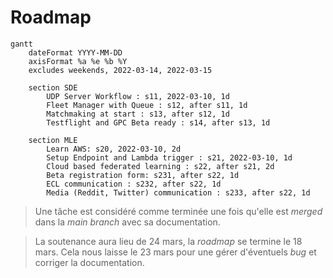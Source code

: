 # Roadmap

```mermaid
gantt
    dateFormat YYYY-MM-DD
    axisFormat %a %e %b %Y
    excludes weekends, 2022-03-14, 2022-03-15

    section SDE
        UDP Server Workflow : s11, 2022-03-10, 1d 
        Fleet Manager with Queue : s12, after s11, 1d
        Matchmaking at start : s13, after s12, 1d 
        Testflight and GPC Beta ready : s14, after s13, 1d

    section MLE
        Learn AWS: s20, 2022-03-10, 2d 
        Setup Endpoint and Lambda trigger : s21, 2022-03-10, 1d
        Cloud based federated learning : s22, after s21, 2d 
        Beta registration form: s231, after s22, 1d
        ECL communication : s232, after s22, 1d
        Media (Reddit, Twitter) communication : s233, after s22, 1d
```

> Une tâche est considéré comme terminée une fois qu'elle est *merged* dans la *main branch* avec sa documentation.

> La soutenance aura lieu de 24 mars, la *roadmap* se termine le 18 mars. Cela nous laisse le 23 mars pour une gérer d'éventuels *bug* et corriger la documentation.